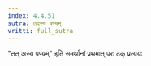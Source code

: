 ```yaml
---
index: 4.4.51
sutra: तदस्य पण्यम्
vritti: full_sutra
---
```


"तत् अस्य पण्यम्" इति समर्थानां प्रथमात् परः ठक् प्रत्ययः 